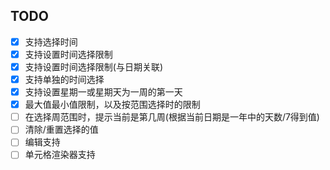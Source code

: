 ## TODO

- [x] 支持选择时间
- [x] 支持设置时间选择限制
- [x] 支持设置时间选择限制(与日期关联)
- [x] 支持单独的时间选择
- [x] 支持设置星期一或星期天为一周的第一天
- [x] 最大值最小值限制，以及按范围选择时的限制
- [ ] 在选择周范围时，提示当前是第几周(根据当前日期是一年中的天数/7得到值)
- [ ] 清除/重置选择的值
- [ ] 编辑支持
- [ ] 单元格渲染器支持

